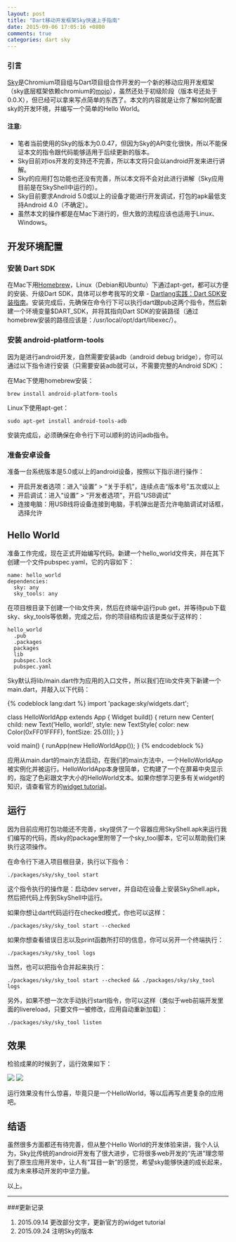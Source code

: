 ```yaml
---
layout: post
title: "Dart移动开发框架Sky快速上手指南"
date: 2015-09-06 17:05:16 +0800
comments: true
categories: dart sky
---
```

### 引言
[Sky](https://github.com/domokit/sky_engine)是Chromium项目组与Dart项目组合作开发的一个新的移动应用开发框架（sky底层框架依赖chromium的[mojo](https://github.com/domokit/mojo)），虽然还处于初级阶段（版本号还处于0.0.X），但已经可以拿来写点简单的东西了。本文的内容就是让你了解如何配置sky的开发环境，并编写一个简单的Hello World。

#### 注意:
* 笔者当前使用的Sky的版本为0.0.47，但因为Sky的API变化很快，所以不能保证本文的指令跟代码能够适用于后续更新的版本。
* Sky目前对ios开发的支持还不完善，所以本文将只会以android开发来进行讲解。
* Sky的应用打包功能也还没有完善，所以本文将不会对此进行讲解（Sky应用目前是在SkyShell中运行的）。
* Sky目前要求Android 5.0或以上的设备才能进行开发调试，打包的apk最低支持Android 4.0（不确定）。
* 虽然本文的操作都是在Mac下进行的，但大致的流程应该也适用于Linux、Windows。

## 开发环境配置

### 安装 Dart SDK
在Mac下用[Homebrew](http://brew.sh/)，Linux（Debian和Ubuntu）下通过apt-get，都可以方便的安装、升级Dart SDK，具体可以参考我写的文章 - [Dartlang实践：Dart SDK安装指南](http://jarontai.github.io/blog/2015/08/21/dart-sdk-auto-installtion/)。安装完成后，先确保在命令行下可以执行dart跟pub这两个指令，然后新建一个环境变量$DART_SDK，并将其指向Dart SDK的安装路径（通过homebrew安装的路径应该是：/usr/local/opt/dart/libexec/）。

### 安装 android-platform-tools
因为是进行android开发，自然需要安装adb（android debug bridge），你可以通过以下指令进行安装（只需要安装adb就可以，不需要完整的Android SDK）：
<!-- more -->

在Mac下使用homebrew安装：

    brew install android-platform-tools

Linux下使用apt-get：

    sudo apt-get install android-tools-adb

安装完成后，必须确保在命令行下可以顺利的访问adb指令。

### 准备安卓设备
准备一台系统版本是5.0或以上的android设备，按照以下指示进行操作：

* 开启开发者选项：进入“设置” > “关于手机”，连续点击“版本号”五次或以上
* 开启调试：进入“设置” > “开发者选项”，开启“USB调试”
* 连接电脑：用USB线将设备连接到电脑，手机弹出是否允许电脑调试对话框，选择允许

## Hello World
准备工作完成，现在正式开始编写代码。新建一个hello_world文件夹，并在其下创建一个文件pubspec.yaml，它的内容如下：

    name: hello_world
    dependencies:
      sky: any
      sky_tools: any

在项目根目录下创建一个lib文件夹，然后在终端中运行pub get，并等待pub下载sky、sky_tools等依赖，完成之后，你的项目结构应该是类似于这样的：

    hello_world
      .pub
      .packages
      packages
      lib
      pubspec.lock
      pubspec.yaml


Sky默认将lib/main.dart作为应用的入口文件，所以我们在lib文件夹下新建一个main.dart，并敲入以下代码：

{% codeblock lang:dart %}
import 'package:sky/widgets.dart';

class HelloWorldApp extends App {
  Widget build() {
    return new Center(
        child: new Text('Hello, world!',
            style: new TextStyle(
                color: new Color(0xFF01FFFF), fontSize: 25.0)));
  }
}

void main() {
  runApp(new HelloWorldApp());
}
{% endcodeblock %}

应用从main.dart的main方法启动，在我们的main方法中，一个HelloWorldApp被实例化并被运行。HelloWorldApp本身很简单，它构建了一个在屏幕中央显示的，指定了色彩跟文字大小的HelloWorld文本。如果你想学习更多有关widget的知识，请查看官方的[widget tutorial](https://flutter.github.io/tutorial/)。

## 运行
因为目前应用打包功能还不完善，sky提供了一个容器应用SkyShell.apk来运行我们编写的代码，而sky的package里附带了一个sky_tool脚本，它可以帮助我们来执行这项操作。

在命令行下进入项目根目录，执行以下指令：

    ./packages/sky/sky_tool start

这个指令执行的操作是：启动dev server，并自动在设备上安装SkyShell.apk，然后把代码上传到SkyShell中运行。

如果你想让dart代码运行在checked模式，你也可以这样：

    ./packages/sky/sky_tool start --checked

如果你想查看错误日志以及print函数所打印的信息，你可以另开一个终端执行：

    ./packages/sky/sky_tool logs

当然，也可以把指令合并起来执行：

    ./packages/sky/sky_tool start --checked && ./packages/sky/sky_tool logs

另外，如果不想一次次手动执行start指令，你可以这样（类似于web前端开发里面的livereload，只要文件一被修改，应用自动重新加载）：

    ./packages/sky/sky_tool listen

## 效果
检验成果的时候到了，运行效果如下：

  <img src="{{ root_url }}/images/custom/dart/sky/hello_world.png" />
  <img src="{{ root_url }}/images/custom/dart/sky/hello_world_landscape.png" />

运行效果没有什么惊喜，毕竟只是一个HelloWorld，等以后再写点更复杂的应用吧。

## 结语
虽然很多方面都还有待完善，但从整个Hello World的开发体验来讲，我个人认为，Sky比传统的android开发有了很大进步，它将很多web开发的“先进”理念带到了原生应用开发中，让人有“耳目一新”的感觉，希望sky能够快速的成长起来，成为未来移动开发的中坚力量。

以上。

---
###更新记录
1. 2015.09.14 更改部分文字，更新官方的widget tutorial
2. 2015.09.24 注明Sky的版本
